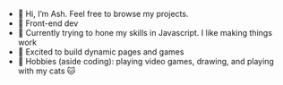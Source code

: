 - 👋 Hi, I’m Ash. Feel free to browse my projects.
- 🌱 Front-end dev
- 🧠 Currently trying to hone my skills in Javascript. I like making things work
- 🎨 Excited to build dynamic pages and games
- 🙌 Hobbies (aside coding): playing video games, drawing, and playing with my cats 🐱


<!---
- 💞️ I’m looking to collaborate on ...
- 📫 How to reach me ...
arcan9/arcan9 is a ✨ special ✨ repository because its `README.md` (this file) appears on your GitHub profile.
You can click the Preview link to take a look at your changes.
--->
